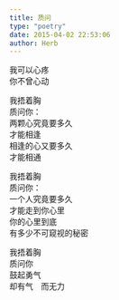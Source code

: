 ```yaml
---  
title: 质问  
type: "poetry"  
date: 2015-04-02 22:53:06  
author: Herb  
---  
```

我可以心疼  
你不曾心动  

我捂着胸  
质问你：  
两颗心究竟要多久  
才能相逢  
相逢的心又要多久  
才能相通  

我捂着胸  
质问你：  
一个人究竟要多久  
才能走到你心里  
你的心里到底  
有多少不可窥视的秘密  

我捂着胸  
质问你  
鼓起勇气  
却有气　而无力